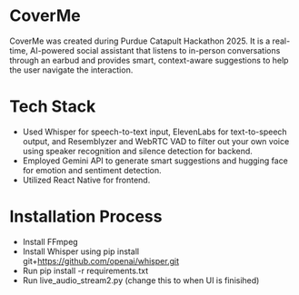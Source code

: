 ﻿# CoverMe
CoverMe was created during Purdue Catapult Hackathon 2025. It is a real-time, AI-powered social assistant that listens to in-person conversations through an earbud and provides smart, context-aware suggestions to help the user navigate the interaction.
# Tech Stack
- Used Whisper for speech-to-text input, ElevenLabs for text-to-speech output, and Resemblyzer and WebRTC VAD to filter out your own voice using speaker recognition and silence detection for backend.
- Employed Gemini API to generate smart suggestions and hugging face for emotion and sentiment detection.
- Utilized React Native for frontend.
# Installation Process
- Install FFmpeg
- Install Whisper using pip install git+https://github.com/openai/whisper.git 
- Run pip install -r requirements.txt 
- Run live_audio_stream2.py (change this to when UI is finisihed)